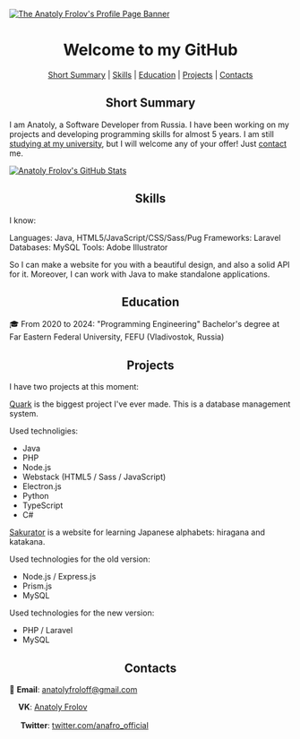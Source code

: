 [![The Anatoly Frolov's Profile Page Banner](https://github.com/anafro/anafro/blob/main/Banners/Profile.Banner.png?raw=true "Press the right mouse button and then press 'Copy the URL' to copy the URL to my GitHub page")](https://github.com/anafro)

<h1 align="center">Welcome to my GitHub</h1>

<p align="center">
    <a href="#short-summary">Short Summary</a> |
    <a href="#skills">Skills</a> |
    <a href="#education">Education</a> |
    <a href="#projects">Projects</a> |
    <a href="#contacts">Contacts</a>
</p>

<h2 align="center">Short Summary</h2>
I am Anatoly, a Software Developer from Russia. I have been working on my projects and developing programming skills for almost 5 years. I am still <a href="#education">studying at my university</a>, but I will welcome any of your offer! Just <a href="#contacts">contact</a> me.

<br>

[![Anatoly Frolov's GitHub Stats](https://github-readme-stats.vercel.app/api?username=anafro&show_icons=true&theme=nord&hide_title=true)](https://github.com/anuraghazra/github-readme-stats)

<h2 align="center">Skills</h2>
I know:

Languages: Java, HTML5/JavaScript/CSS/Sass/Pug
Frameworks: Laravel
Databases: MySQL
Tools: Adobe Illustrator

So I can make a website for you with a beautiful design, and also a solid API for it. Moreover, I can work with Java to make standalone applications.

<h2 align="center">Education</h2>
🎓 From 2020 to 2024: "Programming Engineering" Bachelor's degree at Far Eastern Federal University, FEFU (Vladivostok, Russia)

<h2 align="center">Projects</h2>
I have two projects at this moment:

<a href="https://github.com/quark-dbms">Quark</a> is the biggest project I've ever made. This is a database management system. 

Used technoligies: 

* Java
* PHP
* Node.js
* Webstack (HTML5 / Sass / JavaScript)
* Electron.js
* Python
* TypeScript
* C#

<a href="https://github.com/sakurator">Sakurator</a> is a website for learning Japanese alphabets: hiragana and katakana.

Used technologies for the old version:

* Node.js / Express.js
* Prism.js
* MySQL

Used technologies for the new version:

* PHP / Laravel
* MySQL

<h2 align="center">Contacts</h2>

📧 **Email**: <a href="mailto:anatolyfroloff@gmail.com">anatolyfroloff@gmail.com</a><!-- and <a href="mailto:contact@anafro.ru">contact@anafro.ru</a>-->

<img src="https://upload.wikimedia.org/wikipedia/commons/thumb/2/21/VK.com-logo.svg/288px-VK.com-logo.svg.png" width="12" height="12"> **VK**: <a href="https://vk.com/anafro">Anatoly Frolov</a>

<img src="https://upload.wikimedia.org/wikipedia/sco/9/9f/Twitter_bird_logo_2012.svg" width="16"> **Twitter**: [twitter.com/anafro_official](https://twitter.com/anafro_official)